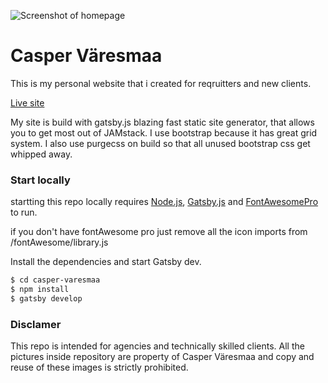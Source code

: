 
![Screenshot of homepage](https://caspervaresmaa.fi/creenshot-of-homepage.png "Screenshot of homepage")

# Casper Väresmaa


This is my personal website that i created for reqruitters and new clients. 

[Live site](https://caspervaresmaa.fi/) 

My site is build with gatsby.js blazing fast static site generator, that allows you to get most out of JAMstack. I use bootstrap because it has great grid system. I also use purgecss on build so that all unused bootstrap css get whipped away.








### Start locally

startting this repo locally requires [Node.js](https://nodejs.org/), [Gatsby.js](https://gatsbyjs.org/) and [FontAwesomePro](https://fontawesome.com/)  to run.

if you don't have fontAwesome pro just remove all the icon imports from /fontAwesome/library.js

Install the dependencies and start Gatsby dev.

```sh
$ cd casper-varesmaa
$ npm install
$ gatsby develop
```

### Disclamer

This repo is intended for agencies and technically skilled clients.
All the pictures inside repository are property of Casper Väresmaa and copy and reuse of these images is strictly prohibited.



